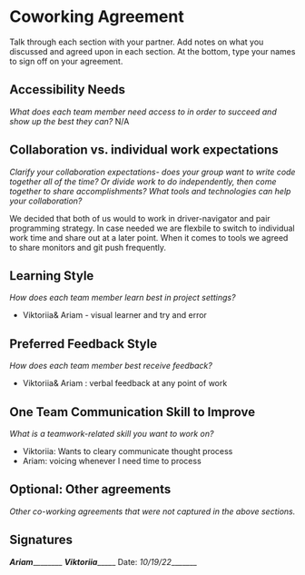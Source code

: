 # Coworking Agreement

Talk through each section with your partner. Add notes on what you discussed and agreed upon in each section. At the bottom, type your names to sign off on your agreement.

## Accessibility Needs
*What does each team member need access to in order to succeed and show up the best they can?*
N/A

## Collaboration vs. individual work expectations
*Clarify your collaboration expectations- does your group want to write code together all of the time? Or divide work to do independently, then come together to share accomplishments? What tools and technologies can help your collaboration?*

We decided that both of us would to work in driver-navigator and pair programming strategy. In case needed we are flexbile to switch to individual work time and share out at a later point. When it comes to tools we agreed to share monitors and git push frequently. 
## Learning Style
*How does each team member learn best in project settings?*
- Viktoriia& Ariam - visual learner and try and error

## Preferred Feedback Style
*How does each team member best receive feedback?*
- Viktoriia& Ariam : verbal feedback at any point of work 

## One Team Communication Skill to Improve
*What is a teamwork-related skill you want to work on?*
- Viktoriia: Wants to cleary communicate thought process 
- Ariam: voicing whenever I need time to process 

## Optional: Other agreements
*Other co-working agreements that were not captured in the above sections.*

## Signatures
___Ariam___________ _____Viktoriia__________
Date: _10/19/22________
